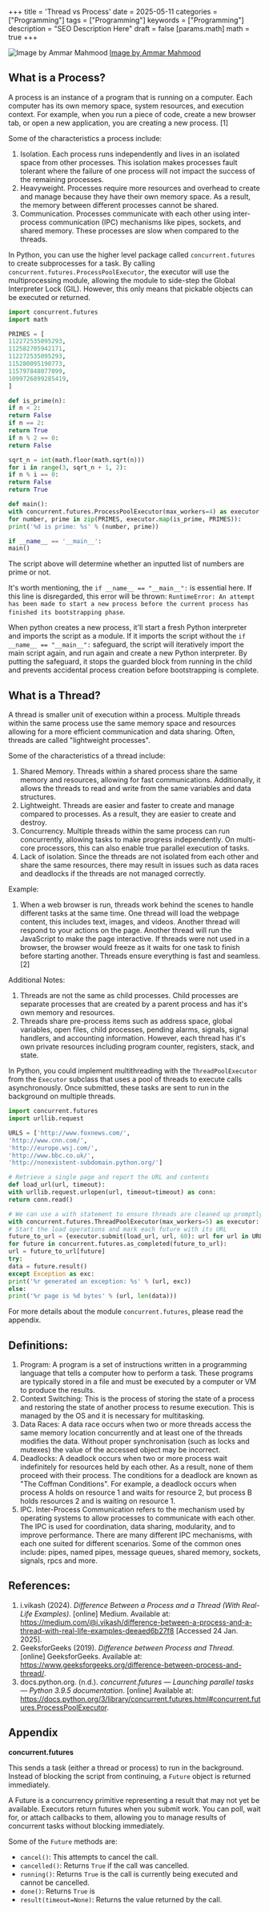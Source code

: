 +++
title = 'Thread vs Process'
date = 2025-05-11
categories = ["Programming"]
tags = ["Programming"]
keywords = ["Programming"]
description = "SEO Description Here"
draft = false
[params.math]
math = true
+++

![Image by Ammar Mahmood](/images/ammar-mahmood-NkB27DjRE7Y-unsplash.jpg)
[Image by Ammar Mahmood](https://unsplash.com/@ammarmahmood)

## What is a Process?

A process is an instance of a program that is running on a computer. Each computer has its own memory space, system resources, and execution context. For example, when you run a piece of code, create a new browser tab, or open a new application, you are creating a new process. [1]

Some of the characteristics a process include:
1. Isolation. Each process runs independently and lives in an isolated space from other processes. This isolation makes processes fault tolerant where the failure of one process will not impact the success of the remaining processes.
2. Heavyweight. Processes require more resources and overhead to create and manage because they have their own memory space. As a result, the memory between different processes cannot be shared.
3. Communication. Processes communicate with each other using inter-process communication (IPC) mechanisms like pipes, sockets, and shared memory. These processes are slow when compared to the threads.

In Python, you can use the higher level package called `concurrent.futures` to create subprocesses for a task. By calling `concurrent.futures.ProcessPoolExecutor`, the executor will use the multiprocessing module, allowing the module to side-step the Global Interpreter Lock (GIL). However, this only means that pickable objects can be executed or returned.

```python
import concurrent.futures
import math

PRIMES = [
112272535095293,
112582705942171,
112272535095293,
115280095190773,
115797848077099,
1099726899285419,
]

def is_prime(n):
if n < 2:
return False
if n == 2:
return True
if n % 2 == 0:
return False

sqrt_n = int(math.floor(math.sqrt(n)))
for i in range(3, sqrt_n + 1, 2):
if n % i == 0:
return False
return True

def main():
with concurrent.futures.ProcessPoolExecutor(max_workers=4) as executor:
for number, prime in zip(PRIMES, executor.map(is_prime, PRIMES)):
print('%d is prime: %s' % (number, prime))

if __name__ == '__main__':
main()
```

The script above will determine whether an inputted list of numbers are prime or not.

It's worth mentioning, the `if __name__ == "__main__":` is essential here. If this line is disregarded, this error will be thrown: `RuntimeError: An attempt has been made to start a new process before the current process has finished its bootstrapping phase`.

When python creates a new process, it'll start a fresh Python interpreter and imports the script as a module. If it imports the script without the `if __name__ == "__main__":` safeguard, the script will iteratively import the main script again, and run again and create a new Python interpreter. By putting the safeguard, it stops the guarded block from running in the child and prevents accidental process creation before bootstrapping is complete.

## What is a Thread?

A thread is smaller unit of execution within a process. Multiple threads within the same process use the same memory space and resources allowing for a more efficient communication and data sharing. Often, threads are called "lightweight processes".

Some of the characteristics of a thread include:
1. Shared Memory. Threads within a shared process share the same memory and resources, allowing for fast communications. Additionally, it allows the threads to read and write from the same variables and data structures.
2. Lightweight. Threads are easier and faster to create and manage compared to processes. As a result, they are easier to create and destroy.
3. Concurrency. Multiple threads within the same process can run concurrently, allowing tasks to make progress independently. On multi-core processors, this can also enable true parallel execution of tasks.
4. Lack of isolation. Since the threads are not isolated from each other and share the same resources, there may result in issues such as data races and deadlocks if the threads are not managed correctly.

Example:
1. When a web browser is run, threads work behind the scenes to handle different tasks at the same time. One thread will load the webpage content, this includes text, images, and videos. Another thread will respond to your actions on the page. Another thread will run the JavaScript to make the page interactive. If threads were not used in a browser, the browser would freeze as it waits for one task to finish before starting another. Threads ensure everything is fast and seamless. [2]

Additional Notes:
1. Threads are not the same as child processes. Child processes are separate processes that are created by a parent process and has it's own memory and resources.
2. Threads share pre-process items such as address space, global variables, open files, child processes, pending alarms, signals, signal handlers, and accounting information. However, each thread has it's own private resources including program counter, registers, stack, and state.

In Python, you could implement multithreading with the `ThreadPoolExecutor` from the `Executor` subclass that uses a pool of threads to execute calls asynchronously. Once submitted, these tasks are sent to run in the background on multiple threads.

```python
import concurrent.futures
import urllib.request

URLS = ['http://www.foxnews.com/',
'http://www.cnn.com/',
'http://europe.wsj.com/',
'http://www.bbc.co.uk/',
'http://nonexistent-subdomain.python.org/']

# Retrieve a single page and report the URL and contents
def load_url(url, timeout):
with urllib.request.urlopen(url, timeout=timeout) as conn:
return conn.read()

# We can use a with statement to ensure threads are cleaned up promptly
with concurrent.futures.ThreadPoolExecutor(max_workers=5) as executor:
# Start the load operations and mark each future with its URL
future_to_url = {executor.submit(load_url, url, 60): url for url in URLS}
for future in concurrent.futures.as_completed(future_to_url):
url = future_to_url[future]
try:
data = future.result()
except Exception as exc:
print('%r generated an exception: %s' % (url, exc))
else:
print('%r page is %d bytes' % (url, len(data)))
```

For more details about the module `concurrent.futures`, please read the appendix.
## Definitions:

1. Program: A program is a set of instructions written in a programming language that tells a computer how to perform a task. These programs are typically stored in a file and must be executed by a computer or VM to produce the results.
2. Context Switching: This is the process of storing the state of a process and restoring the state of another process to resume execution. This is managed by the OS and it is necessary for multitasking.
3. Data Races: A data race occurs when two or more threads access the same memory location concurrently and at least one of the threads modifies the data. Without proper synchronisation (such as locks and mutexes) the value of the accessed object may be incorrect.
4. Deadlocks: A deadlock occurs when two or more process wait indefinitely for resources held by each other. As a result, none of them proceed with their process. The conditions for a deadlock are known as "The Coffman Conditions". For example, a deadlock occurs when process A holds on resource 1 and waits for resource 2, but process B holds resources 2 and is waiting on resource 1.
5. IPC. Inter-Process Communication refers to the mechanism used by operating systems to allow processes to communicate with each other. The IPC is used for coordination, data sharing, modularity, and to improve performance. There are many different IPC mechanisms, with each one suited for different scenarios. Some of the common ones include: pipes, named pipes, message queues, shared memory, sockets, signals, rpcs and more.

## References:
1. i.vikash (2024). _Difference Between a Process and a Thread (With Real-Life Examples)_. [online] Medium. Available at: https://medium.com/@i.vikash/difference-between-a-process-and-a-thread-with-real-life-examples-deeaed6b27f8 [Accessed 24 Jan. 2025].
2. GeeksforGeeks (2019). _Difference between Process and Thread_. [online] GeeksforGeeks. Available at: https://www.geeksforgeeks.org/difference-between-process-and-thread/.
3. docs.python.org. (n.d.). _concurrent.futures — Launching parallel tasks — Python 3.9.5 documentation_. [online] Available at: https://docs.python.org/3/library/concurrent.futures.html#concurrent.futures.ProcessPoolExecutor.


## Appendix

**concurrent.futures**

This sends a task (either a thread or process) to run in the background. Instead of blocking the script from continuing, a `Future` object is returned immediately.

A Future is a concurrency primitive representing a result that may not yet be available. Executors return futures when you submit work. You can poll, wait for, or attach callbacks to them, allowing you to manage results of concurrent tasks without blocking immediately.

Some of the `Future` methods are:
* `cancel()`: This attempts to cancel the call.
* `cancelled()`: Returns `True` if the call was cancelled.
* `running()`: Returns `True` is the call is currently being executed and cannot be cancelled.
* `done()`: Returns `True` is
* `result(timeout=None)`: Returns the value returned by the call.

‌
